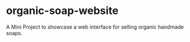 # organic-soap-website
A Mini Project to showcase a web interface for selling organic handmade soaps.
